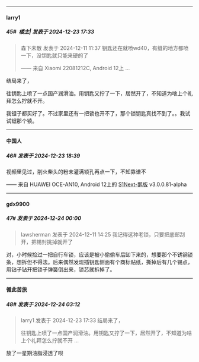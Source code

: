 ﻿
*****

####  larry1  
##### 45#         楼主| 发表于 2024-12-23 17:33

<blockquote>森下未散 发表于 2024-12-11 11:37
钥匙还在就喷wd40，有缝的地方都喷一下，没钥匙就只能来硬的了

—— 来自 Xiaomi 22081212C, Android 12上 ...</blockquote>
结局来了，

往钥匙上喷了一点国产润滑油。用钥匙又拧了一下，居然开了，不知道为啥上个礼拜怎么拧就不开。

我锯子都买好了。不过家里还有一把锁也开不了，那个锁钥匙真找不到了。。我试试锯那个锁。


*****

####  中国人  
##### 46#       发表于 2024-12-23 18:39

视频里见过，削火柴头的粉末灌满锁孔再点一下，不知靠谱不

—— 来自 HUAWEI OCE-AN10, Android 12上的 [S1Next-鹅版](https://github.com/ykrank/S1-Next/releases) v3.0.0.81-alpha


*****

####  gdx9900  
##### 47#       发表于 2024-12-24 00:00

<blockquote>lawsherman 发表于 2024-12-11 14:25
我记得这种老锁，只要把底部刮开，把锡封挑掉就开了</blockquote>
对，小时候捡过一把自行车锁，应该是被小偷偷车后缷下来的，想要那个不锈钢锁条，想拆但不得法。后来偶然发现插钥匙侧面有个商标贴纸，撕掉后有几个锡点，用钻子钻开把锁子弹簧倒出来，锁芯就拆掉了。


*****

####  循此苦旅  
##### 48#       发表于 2024-12-24 03:12

<blockquote>larry1 发表于 2024-12-23 17:33
结局来了，

往钥匙上喷了一点国产润滑油。用钥匙又拧了一下，居然开了，不知道为啥上个礼拜怎么拧就不开 ...</blockquote>
放了一星期油脂浸透了呗

